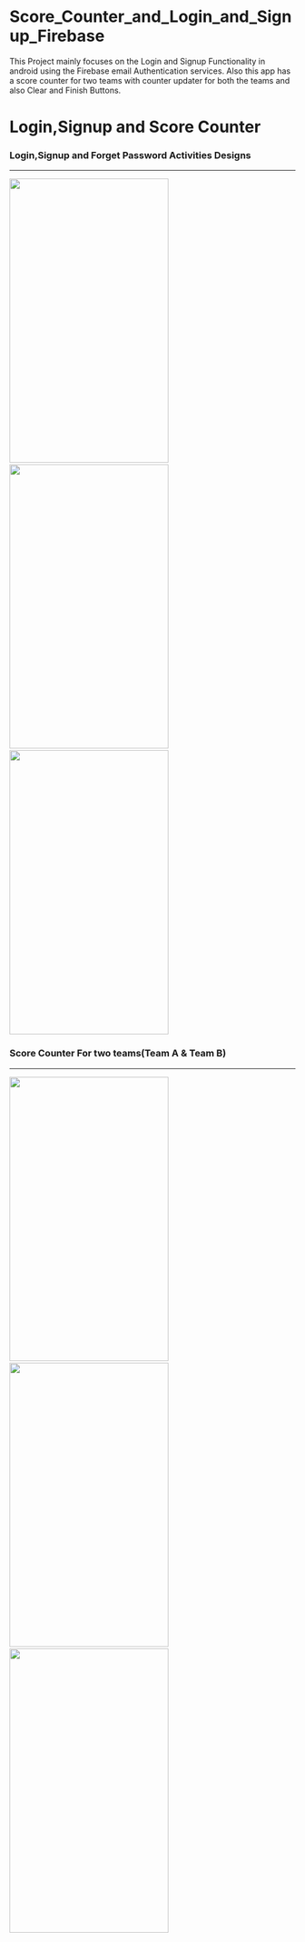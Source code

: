 # Score_Counter_and_Login_and_Signup_Firebase
This Project mainly focuses on the Login and Signup Functionality in android using the Firebase email Authentication services. Also this app has a score counter for two teams with counter updater for both the teams and also Clear and Finish Buttons.
<h1>Login,Signup and Score Counter</h1>
<h3>Login,Signup and Forget Password Activities Designs</h3>
<hr width="100%" height="2" color="#4666EA" >
<div class="col-md-4">
<img src="https://github.com/Bikiprasad/Score_Counter_and_Login-Signup_Firebase/blob/master/Login.jpg" height="500px" width="280"/>&nbsp
<img src="https://github.com/Bikiprasad/Score_Counter_and_Login-Signup_Firebase/blob/master/signup.jpg" height="500px" width="280"/>&nbsp
<img src="https://github.com/Bikiprasad/Score_Counter_and_Login-Signup_Firebase/blob/master/forgetpassword.jpg" height="500px" width="280"/>
</div>
<h3>Score Counter For two teams(Team A & Team B)</h3>
<hr width="100%" height="2" color="#4666EA" >
<div class="col-md-4">
<img src="https://github.com/Bikiprasad/Score_Counter_and_Login-Signup_Firebase/blob/master/tiebreaker.jpg" height="500px" width="280"/>&nbsp
<img src="https://github.com/Bikiprasad/Score_Counter_and_Login-Signup_Firebase/blob/master/matchfinished.jpg" height="500px" width="280"/>&nbsp
<img src="https://github.com/Bikiprasad/Score_Counter_and_Login-Signup_Firebase/blob/master/win.jpg" height="500px" width="280"/>
</div>

